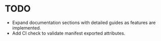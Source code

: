 # TODO

- Expand documentation sections with detailed guides as features are implemented.
- Add CI check to validate manifest exported attributes.
